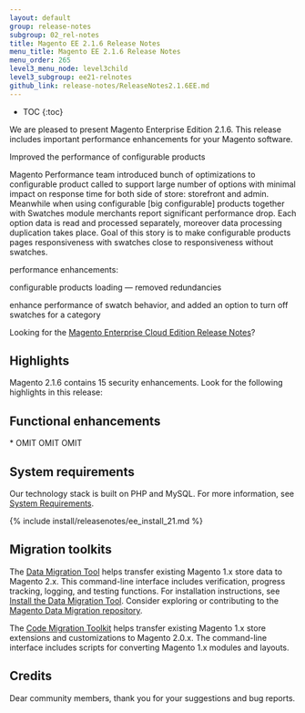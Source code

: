 ```yaml
---
layout: default
group: release-notes
subgroup: 02_rel-notes
title: Magento EE 2.1.6 Release Notes
menu_title: Magento EE 2.1.6 Release Notes
menu_order: 265
level3_menu_node: level3child
level3_subgroup: ee21-relnotes 
github_link: release-notes/ReleaseNotes2.1.6EE.md
---
```


*	TOC
{:toc}

We are pleased to present Magento Enterprise Edition 2.1.6. This release includes important performance enhancements for your Magento software.


Improved the performance of configurable products

Magento Performance team introduced bunch of optimizations to configurable product called to support large number of options with minimal impact on response time for both side of store: storefront and admin. Meanwhile when using configurable [big configurable] products together with Swatches module merchants report significant performance drop. Each option data is read and processed separately, moreover data processing duplication takes place. Goal of this story is to make configurable products pages responsiveness with swatches close to responsiveness without swatches.




performance enhancements:

configurable products loading — removed redundancies

enhance performance of swatch behavior, and added an option to turn off swatches for a category




Looking for the <a href="http://devdocs.magento.com/guides/v2.0/cloud/release-notes/CloudReleaseNotes2.1.4.html" target="_blank">Magento Enterprise Cloud Edition Release Notes</a>?


## Highlights

Magento 2.1.6 contains 15 security enhancements. Look for the following highlights in this release:




## Functional enhancements

<!--- 65404 -->


<!--- 65403 -->

<!--- 65402 -->

<!--- 65362 -->

<!--- 65339 -->

<!--- 65324 -->



<!--- 65251 -->* 

<!--- 65249 --> OMIT

<!--- 65248 -->

<!--- 65247 -->

<!--- 65246 -->

<!--- 64857 -->OMIT

<!--- 64856 -->

<!--- 65250 -->


<!--- 60565 --> OMIT


<!--- 65484 -->

<!--- 65483 -->


<!--- 65482 -->


<!--- 65481 -->

<!--- 65480 -->

<!--- 65609 -->





<!--- DUPLICATE -->
<!--- 65252 -->

<!--- INTERNAL ONLY -->
<!--- 65203 -->


## System requirements
Our technology stack is built on PHP and MySQL. For more information, see
<a href="{{ page.baseurl }}install-gde/system-requirements.html" target="_blank">System Requirements</a>.




{% include install/releasenotes/ee_install_21.md %}



## Migration toolkits
The <a href="{{ page.baseurl }}migration/migration-migrate.html" target="_blank">Data Migration Tool</a> helps transfer existing Magento 1.x store data to Magento 2.x. This command-line interface includes verification, progress tracking, logging, and testing functions. For installation instructions, see  <a href="{{ page.baseurl }}migration/migration-tool-install.html" target="_blank">Install the Data Migration Tool</a>. Consider exploring or contributing to the <a href="https://github.com/magento/data-migration-tool" target="_blank"> Magento Data Migration repository</a>.

The <a href="https://github.com/magento/code-migration" target="_blank">Code Migration Toolkit</a> helps transfer existing Magento 1.x store extensions and customizations to Magento 2.0.x. The command-line interface includes scripts for converting Magento 1.x modules and layouts.

## Credits
Dear community members, thank you for your suggestions and bug reports. 


